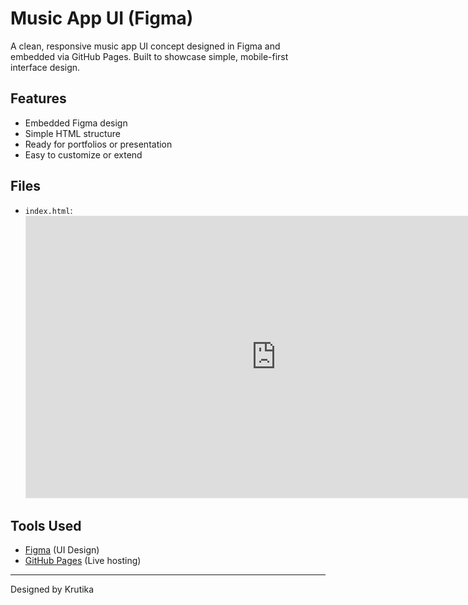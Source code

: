 # Music App UI (Figma)

A clean, responsive music app UI concept designed in Figma and embedded via GitHub Pages. Built to showcase simple, mobile-first interface design.

## Features

- Embedded Figma design
- Simple HTML structure
- Ready for portfolios or presentation
- Easy to customize or extend


## Files

- `index.html`:<iframe style="border: 1px solid rgba(0, 0, 0, 0.1);" width="800" height="450" src="https://embed.figma.com/proto/rDTKvWyOB0HtXLDCmBVfNI/Music-App-UI?node-id=3-2&p=f&scaling=scale-down&content-scaling=fixed&page-id=0%3A1&starting-point-node-id=3%3A2&embed-host=share" allowfullscreen></iframe>


## Tools Used

- [Figma](https://figma.com) (UI Design)
- [GitHub Pages](https://pages.github.com) (Live hosting)


---
Designed by Krutika
